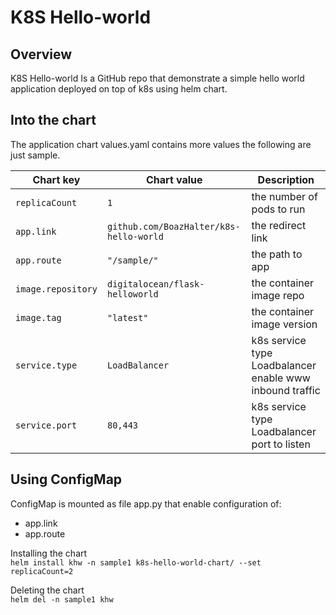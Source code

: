 # K8S Hello-world 

## Overview
K8S Hello-world Is a GitHub repo that demonstrate a simple hello world application deployed on top of k8s using helm chart.


## Into the chart

The application chart values.yaml contains more values the following are just sample.

|  Chart key         |             Chart value                   |    Description                                          |
|--------------------|-------------------------------------------|---------------------------------------------------------|
|  `replicaCount`    |                 `1`                       | the number of pods to run                               |
|  `app.link`        | `github.com/BoazHalter/k8s-hello-world`   | the redirect link                                       |
|  `app.route`       | `"/sample/"`                              | the path to app                                         |
|  `image.repository`| `digitalocean/flask-helloworld`           | the container image repo                                |
|  `image.tag`       | `"latest"`                                | the container image version                             |
|  `service.type`    | `LoadBalancer`                            | k8s service type Loadbalancer enable www inbound traffic|
|  `service.port`    | `80,443`                                  | k8s service type Loadbalancer port to listen            |

## Using ConfigMap

ConfigMap is mounted as file app.py that enable configuration of:
  - app.link 
  - app.route

Installing the chart <br />
`helm install khw -n sample1 k8s-hello-world-chart/ --set replicaCount=2`

Deleting the chart <br />
`helm del -n sample1 khw`
